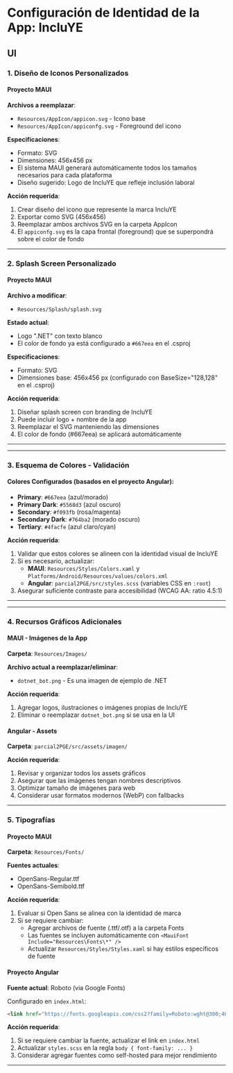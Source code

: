 # Configuración de Identidad de la App: IncluYE

## UI

### 1. Diseño de Iconos Personalizados

#### Proyecto MAUI
**Archivos a reemplazar**:
- `Resources/AppIcon/appicon.svg` - Icono base
- `Resources/AppIcon/appiconfg.svg` - Foreground del icono

**Especificaciones**:
- Formato: SVG
- Dimensiones: 456x456 px
- El sistema MAUI generará automáticamente todos los tamaños necesarios para cada plataforma
- Diseño sugerido: Logo de IncluYE que refleje inclusión laboral

**Acción requerida**:
1. Crear diseño del icono que represente la marca IncluYE
2. Exportar como SVG (456x456)
3. Reemplazar ambos archivos SVG en la carpeta AppIcon
4. El `appiconfg.svg` es la capa frontal (foreground) que se superpondrá sobre el color de fondo


---

### 2. Splash Screen Personalizado

#### Proyecto MAUI
**Archivo a modificar**:
- `Resources/Splash/splash.svg`

**Estado actual**:
- Logo ".NET" con texto blanco
- El color de fondo ya está configurado a `#667eea` en el .csproj

**Especificaciones**:
- Formato: SVG
- Dimensiones base: 456x456 px (configurado con BaseSize="128,128" en el .csproj)

**Acción requerida**:
1. Diseñar splash screen con branding de IncluYE
2. Puede incluir logo + nombre de la app
3. Reemplazar el SVG manteniendo las dimensiones
4. El color de fondo (#667eea) se aplicará automáticamente

---

---

### 3. Esquema de Colores - Validación

#### Colores Configurados (basados en el proyecto Angular):
- **Primary**: `#667eea` (azul/morado)
- **Primary Dark**: `#5568d3` (azul oscuro)
- **Secondary**: `#f093fb` (rosa/magenta)
- **Secondary Dark**: `#764ba2` (morado oscuro)
- **Tertiary**: `#4facfe` (azul claro/cyan)

**Acción requerida**:
1. Validar que estos colores se alineen con la identidad visual de IncluYE
2. Si es necesario, actualizar:
   - **MAUI**: `Resources/Styles/Colors.xaml` y `Platforms/Android/Resources/values/colors.xml`
   - **Angular**: `parcial2PGE/src/styles.scss` (variables CSS en `:root`)
3. Asegurar suficiente contraste para accesibilidad (WCAG AA: ratio 4.5:1)

---

---

### 4. Recursos Gráficos Adicionales

#### MAUI - Imágenes de la App
**Carpeta**: `Resources/Images/`

**Archivo actual a reemplazar/eliminar**:
- `dotnet_bot.png` - Es una imagen de ejemplo de .NET

**Acción requerida**:
1. Agregar logos, ilustraciones o imágenes propias de IncluYE
2. Eliminar o reemplazar `dotnet_bot.png` si se usa en la UI

#### Angular - Assets
**Carpeta**: `parcial2PGE/src/assets/imagen/`

**Acción requerida**:
1. Revisar y organizar todos los assets gráficos
2. Asegurar que las imágenes tengan nombres descriptivos
3. Optimizar tamaño de imágenes para web
4. Considerar usar formatos modernos (WebP) con fallbacks

---

### 5. Tipografías

#### Proyecto MAUI
**Carpeta**: `Resources/Fonts/`

**Fuentes actuales**:
- OpenSans-Regular.ttf
- OpenSans-Semibold.ttf

**Acción requerida**:
1. Evaluar si Open Sans se alinea con la identidad de marca
2. Si se requiere cambiar:
   - Agregar archivos de fuente (.ttf/.otf) a la carpeta Fonts
   - Las fuentes se incluyen automáticamente con `<MauiFont Include="Resources\Fonts\*" />`
   - Actualizar `Resources/Styles/Styles.xaml` si hay estilos específicos de fuente

#### Proyecto Angular
**Fuente actual**: Roboto (via Google Fonts)

Configurado en `index.html`:
```html
<link href="https://fonts.googleapis.com/css2?family=Roboto:wght@300;400;500&display=swap">
```

**Acción requerida**:
1. Si se requiere cambiar la fuente, actualizar el link en `index.html`
2. Actualizar `styles.scss` en la regla `body { font-family: ... }`
3. Considerar agregar fuentes como self-hosted para mejor rendimiento

---

